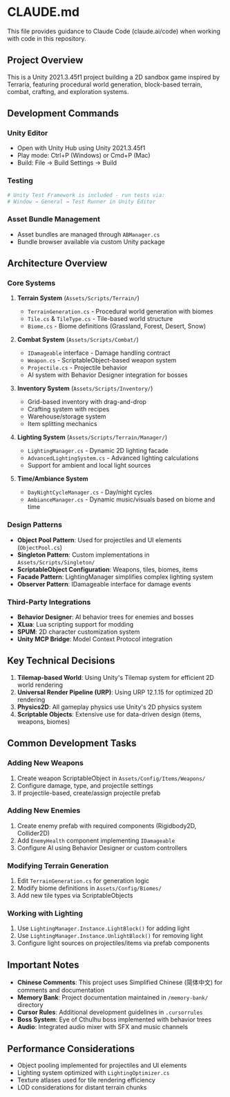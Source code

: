 # CLAUDE.md

This file provides guidance to Claude Code (claude.ai/code) when working with code in this repository.

## Project Overview

This is a Unity 2021.3.45f1 project building a 2D sandbox game inspired by Terraria, featuring procedural world generation, block-based terrain, combat, crafting, and exploration systems.

## Development Commands

### Unity Editor
- Open with Unity Hub using Unity 2021.3.45f1
- Play mode: Ctrl+P (Windows) or Cmd+P (Mac)
- Build: File → Build Settings → Build

### Testing
```bash
# Unity Test Framework is included - run tests via:
# Window → General → Test Runner in Unity Editor
```

### Asset Bundle Management
- Asset bundles are managed through `ABManager.cs`
- Bundle browser available via custom Unity package

## Architecture Overview

### Core Systems

1. **Terrain System** (`Assets/Scripts/Terrain/`)
   - `TerrainGeneration.cs` - Procedural world generation with biomes
   - `Tile.cs` & `TileType.cs` - Tile-based world structure
   - `Biome.cs` - Biome definitions (Grassland, Forest, Desert, Snow)

2. **Combat System** (`Assets/Scripts/Combat/`)
   - `IDamageable` interface - Damage handling contract
   - `Weapon.cs` - ScriptableObject-based weapon system
   - `Projectile.cs` - Projectile behavior
   - AI system with Behavior Designer integration for bosses

3. **Inventory System** (`Assets/Scripts/Inventory/`)
   - Grid-based inventory with drag-and-drop
   - Crafting system with recipes
   - Warehouse/storage system
   - Item splitting mechanics

4. **Lighting System** (`Assets/Scripts/Terrain/Manager/`)
   - `LightingManager.cs` - Dynamic 2D lighting facade
   - `AdvancedLightingSystem.cs` - Advanced lighting calculations
   - Support for ambient and local light sources

5. **Time/Ambiance System**
   - `DayNightCycleManager.cs` - Day/night cycles
   - `AmbianceManager.cs` - Dynamic music/visuals based on biome and time

### Design Patterns

- **Object Pool Pattern**: Used for projectiles and UI elements (`ObjectPool.cs`)
- **Singleton Pattern**: Custom implementations in `Assets/Scripts/Singleton/`
- **ScriptableObject Configuration**: Weapons, tiles, biomes, items
- **Facade Pattern**: LightingManager simplifies complex lighting system
- **Observer Pattern**: IDamageable interface for damage events

### Third-Party Integrations

- **Behavior Designer**: AI behavior trees for enemies and bosses
- **XLua**: Lua scripting support for modding
- **SPUM**: 2D character customization system
- **Unity MCP Bridge**: Model Context Protocol integration

## Key Technical Decisions

1. **Tilemap-based World**: Using Unity's Tilemap system for efficient 2D world rendering
2. **Universal Render Pipeline (URP)**: Using URP 12.1.15 for optimized 2D rendering
3. **Physics2D**: All gameplay physics use Unity's 2D physics system
4. **Scriptable Objects**: Extensive use for data-driven design (items, weapons, biomes)

## Common Development Tasks

### Adding New Weapons
1. Create weapon ScriptableObject in `Assets/Config/Items/Weapons/`
2. Configure damage, type, and projectile settings
3. If projectile-based, create/assign projectile prefab

### Adding New Enemies
1. Create enemy prefab with required components (Rigidbody2D, Collider2D)
2. Add `EnemyHealth` component implementing `IDamageable`
3. Configure AI using Behavior Designer or custom controllers

### Modifying Terrain Generation
1. Edit `TerrainGeneration.cs` for generation logic
2. Modify biome definitions in `Assets/Config/Biomes/`
3. Add new tile types via ScriptableObjects

### Working with Lighting
1. Use `LightingManager.Instance.LightBlock()` for adding light
2. Use `LightingManager.Instance.UnlightBlock()` for removing light
3. Configure light sources on projectiles/items via prefab components

## Important Notes

- **Chinese Comments**: This project uses Simplified Chinese (简体中文) for comments and documentation
- **Memory Bank**: Project documentation maintained in `/memory-bank/` directory
- **Cursor Rules**: Additional development guidelines in `.cursorrules`
- **Boss System**: Eye of Cthulhu boss implemented with behavior trees
- **Audio**: Integrated audio mixer with SFX and music channels

## Performance Considerations

- Object pooling implemented for projectiles and UI elements
- Lighting system optimized with `LightingOptimizer.cs`
- Texture atlases used for tile rendering efficiency
- LOD considerations for distant terrain chunks